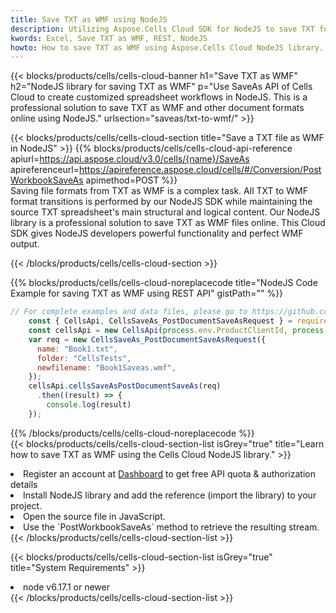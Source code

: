 ```yaml
---
title: Save TXT as WMF using NodeJS 
description: Utilizing Aspose.Cells Cloud SDK for NodeJS to save TXT format file as WMF format file. 
kwords: Excel, Save TXT as WMF, REST, NodeJS
howto: How to save TXT as WMF using Aspose.Cells Cloud NodeJS library.
---
```



{{< blocks/products/cells/cells-cloud-banner h1="Save TXT as WMF" h2="NodeJS library for saving TXT as WMF" p="Use SaveAs API of Cells Cloud to create customized spreadsheet workflows in NodeJS. This is a professional solution to save TXT as WMF and other document formats online using NodeJS." urlsection="saveas/txt-to-wmf/" >}}

{{< blocks/products/cells/cells-cloud-section  title="Save a TXT file as WMF in NodeJS" >}}
{{% blocks/products/cells/cells-cloud-api-reference  apiurl=https://api.aspose.cloud/v3.0/cells/{name}/SaveAs  apireferenceurl=https://apireference.aspose.cloud/cells/#/Conversion/PostWorkbookSaveAs  apimethod=POST %}}
<br/>
Saving file formats from TXT as WMF is a complex task. All TXT to WMF format transitions is performed by our NodeJS SDK while maintaining the source TXT spreadsheet's main structural and logical content. Our NodeJS library is a professional solution to save TXT as WMF files online. This Cloud SDK gives NodeJS developers powerful functionality and perfect WMF output.

{{< /blocks/products/cells/cells-cloud-section >}}

{{% blocks/products/cells/cells-cloud-noreplacecode title="NodeJS Code Example for saving TXT as WMF using REST API" gistPath="" %}}
  
```js
// For complete examples and data files, please go to https://github.com/aspose-cells-cloud/aspose-cells-cloud-node/
    const { CellsApi, CellsSaveAs_PostDocumentSaveAsRequest } = require("asposecellscloud");
    const cellsApi = new CellsApi(process.env.ProductClientId, process.env.ProductClientSecret);
    var req = new CellsSaveAs_PostDocumentSaveAsRequest({
      name: "Book1.txt",
      folder: "CellsTests",
      newfilename: "Book1Saveas.wmf",
    });
    cellsApi.cellsSaveAsPostDocumentSaveAs(req)
      .then((result) => {
        console.log(result)
    });
```
  
{{% /blocks/products/cells/cells-cloud-noreplacecode  %}}
<br/>
{{< blocks/products/cells/cells-cloud-section-list isGrey="true"  title="Learn how to save TXT as WMF using the Cells Cloud NodeJS library." >}}
<li>Register an account at <a href="https://dashboard.aspose.cloud/">Dashboard</a> to get free API quota & authorization details</li>
<li>Install NodeJS library and add the reference (import the library) to your project.</li>
<li>Open the source file in JavaScript.</li>
<li>Use the `PostWorkbookSaveAs` method to retrieve the resulting stream.</li>
{{< /blocks/products/cells/cells-cloud-section-list >}}

{{< blocks/products/cells/cells-cloud-section-list isGrey="true"  title="System Requirements" >}}
<li>node v6.17.1 or newer</li>
{{< /blocks/products/cells/cells-cloud-section-list >}}

